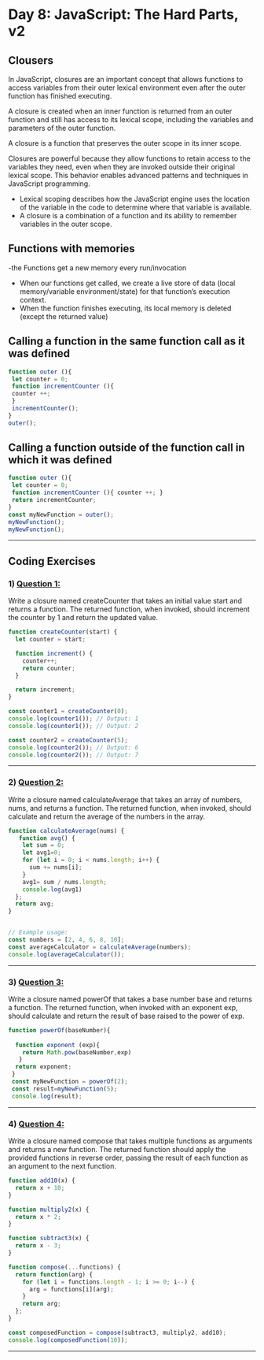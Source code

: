 
# Day 8: JavaScript: The Hard Parts, v2

## Clousers 
In JavaScript, closures are an important concept that allows functions to access variables from their outer lexical environment even after the outer function has finished executing. 

A closure is created when an inner function is returned from an outer function and still has access to its lexical scope, including the variables and parameters of the outer function.

A closure is a function that preserves the outer scope in its inner scope.

Closures are powerful because they allow functions to retain access to the variables they need, even when they are invoked outside their original lexical scope. This behavior enables advanced patterns and techniques in JavaScript programming.

- Lexical scoping describes how the JavaScript engine uses the location of the variable in the code to determine where that variable is available.
- A closure is a combination of a function and its ability to remember variables in the outer scope.

## Functions with memories
-the Functions get a new memory every run/invocation
- When our functions get called, we create a live store of data (local
memory/variable environment/state) for that function’s execution context.
- When the function finishes executing, its local memory is deleted (except the
returned value)

## Calling a function in the same function call as it was defined
```javascript
function outer (){
 let counter = 0;
 function incrementCounter (){
 counter ++;
 }
 incrementCounter();
}
outer();
```
## Calling a function outside of the function call in which it was defined
```javascript
function outer (){
 let counter = 0;
 function incrementCounter (){ counter ++; }
 return incrementCounter;
}
const myNewFunction = outer();
myNewFunction();
myNewFunction();
```

*********************************************************************************************************************
## Coding Exercises
### 1) [Question 1:](https://github.com/orjwan-alrajaby/gsg-QA-Nablus-training-2023/blob/main/learning-sprint-1/week2%20-%20javaScript-the-hard-parts-v2/day%202/tasks.md)
Write a closure named createCounter that takes an initial value start and returns a function. The returned function, when invoked, should increment the counter by 1 and return the updated value.

```javascript
function createCounter(start) {
  let counter = start;

  function increment() {
    counter++;
    return counter;
  }

  return increment;
}

const counter1 = createCounter(0);
console.log(counter1()); // Output: 1
console.log(counter1()); // Output: 2

const counter2 = createCounter(5);
console.log(counter2()); // Output: 6
console.log(counter2()); // Output: 7
```
***********************************************************************************************
### 2) [Question 2:](https://github.com/orjwan-alrajaby/gsg-QA-Nablus-training-2023/blob/main/learning-sprint-1/week2%20-%20javaScript-the-hard-parts-v2/day%202/tasks.md)
Write a closure named calculateAverage that takes an array of numbers, nums, and returns a function. The returned function, when invoked, should calculate and return the average of the numbers in the array.

```javascript
function calculateAverage(nums) {
   function avg() {
    let sum = 0;
    let avg1=0;
    for (let i = 0; i < nums.length; i++) {
      sum += nums[i];
    }
    avg1= sum / nums.length;
    console.log(avg1)
  };
  return avg;
}


// Example usage:
const numbers = [2, 4, 6, 8, 10];
const averageCalculator = calculateAverage(numbers);
console.log(averageCalculator());


```
************************************************************************************************
### 3) [Question 3:](https://github.com/orjwan-alrajaby/gsg-QA-Nablus-training-2023/blob/main/learning-sprint-1/week2%20-%20javaScript-the-hard-parts-v2/day%202/tasks.md)
Write a closure named powerOf that takes a base number base and returns a function. The returned function, when invoked with an exponent exp, should calculate and return the result of base raised to the power of exp.

```javascript
function powerOf(baseNumber){
   
  function exponent (exp){ 
    return Math.pow(baseNumber,exp)
   }
  return exponent;
 }
 const myNewFunction = powerOf(2);
 const result=myNewFunction(5);
 console.log(result);
```
***********************************************************************************************
### 4) [Question 4:](https://github.com/orjwan-alrajaby/gsg-QA-Nablus-training-2023/blob/main/learning-sprint-1/week2%20-%20javaScript-the-hard-parts-v2/day%202/tasks.md)
Write a closure named compose that takes multiple functions as arguments and returns a new function. The returned function should apply the provided functions in reverse order, passing the result of each function as an argument to the next function.
```javascript
function add10(x) {
  return x + 10;
}

function multiply2(x) {
  return x * 2;
}

function subtract3(x) {
  return x - 3;
}

function compose(...functions) {
  return function(arg) {
    for (let i = functions.length - 1; i >= 0; i--) {
      arg = functions[i](arg);
    }
    return arg;
  };
}

const composedFunction = compose(subtract3, multiply2, add10);
console.log(composedFunction(10));
```
***********************************************************************************************

